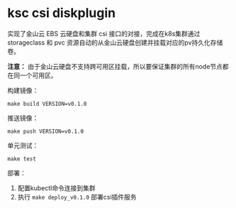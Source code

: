 # ksc csi diskplugin

实现了金山云 EBS 云硬盘和集群 csi 接口的对接，完成在k8s集群通过 storageclass 和 pvc 资源自动的从金山云硬盘创建并挂载对应的pv持久化存储卷。

**注意：** 由于金山云硬盘不支持跨可用区挂载，所以要保证集群的所有node节点都在同一个可用区。


构建镜像：

    make build VERSION=v0.1.0
    
推送镜像：

    make push VERSION=v0.1.0

单元测试：

    make test

部署：
1. 配置kubectl命令连接到集群
2. 执行 `make deploy_v0.1.0` 部署csi插件服务

